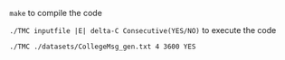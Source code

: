 ```make``` to compile the code

```./TMC inputfile |E| delta-C Consecutive(YES/NO)``` to execute the code

```./TMC ./datasets/CollegeMsg_gen.txt 4 3600 YES```

